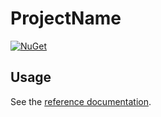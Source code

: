# ProjectName

[![NuGet](https://img.shields.io/nuget/v/ProjectName.svg)](https://www.nuget.org/packages/ProjectName)

## Usage

See the [reference documentation](ProjectName.md).
